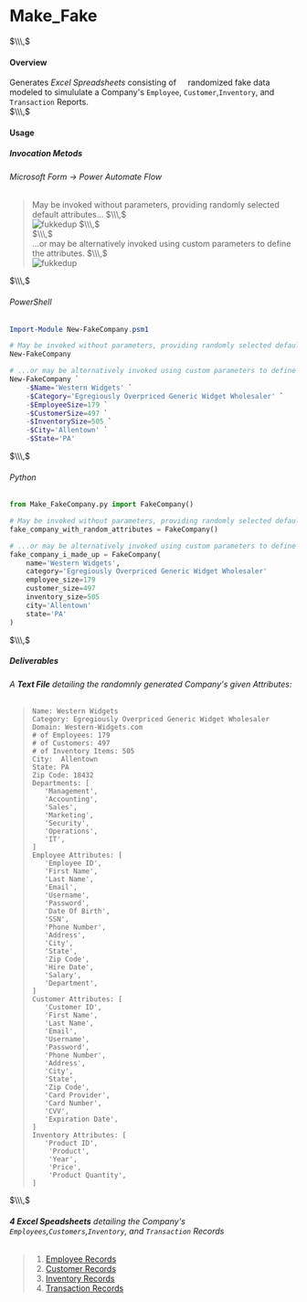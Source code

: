# Make_Fake  

$\\\,$   
#### Overview
Generates *Excel Spreadsheets* consisting of $\quad\text{randomized fake data} \quad$ modeled to simululate a Company's `Employee`, `Customer`,`Inventory`, and `Transaction` Reports.  
$\\\,$   
#### Usage     
##### Invocation Metods
###### Microsoft Form $\longrightarrow$ Power Automate Flow
> May be invoked without parameters, providing randomly selected default attributes...
> $\\\,$   
> ![fukkedup](./images/Make_Fake_Form_Without_Params.jpg)
> $\\\,$   
> $\\\,$   
> ...or may be alternatively invoked using custom parameters to define the attributes.
> $\\\,$   
> ![fukkedup](./images/Make_Fake_Form_With_Params.jpg)

$\\\,$      
###### PowerShell
```powershell
Import-Module New-FakeCompany.psm1

# May be invoked without parameters, providing randomly selected default attributes...
New-FakeCompany

# ...or may be alternatively invoked using custom parameters to define the attributes.
New-FakeCompany `
    -$Name='Western Widgets' `
    -$Category='Egregiously Overpriced Generic Widget Wholesaler' `
    -$EmployeeSize=179 `
    -$CustomerSize=497 `
    -$InventorySize=505 `
    -$City='Allentown' `
    -$State='PA'
``` 

$\\\,$   

###### Python 
   
```python
from Make_FakeCompany.py import FakeCompany()

# May be invoked without parameters, providing randomly selected default attributes...
fake_company_with_random_attributes = FakeCompany()

# ...or may be alternatively invoked using custom parameters to define the attributes.
fake_company_i_made_up = FakeCompany(
    name='Western Widgets',
    category='Egregiously Overpriced Generic Widget Wholesaler'
    employee_size=179
    customer_size=497
    inventory_size=505
    city='Allentown'
    state='PA'
)
```
$\\\,$
##### Deliverables
###### A **Text File** detailing the randomnly generated Company's given $Attributes$:
> ```
> Name: Western Widgets
> Category: Egregiously Overpriced Generic Widget Wholesaler
> Domain: Western-Widgets.com
> # of Employees: 179
> # of Customers: 497
> # of Inventory Items: 505
> City:  Allentown
> State: PA
> Zip Code: 18432
> Departments: [
>    'Management', 
>    'Accounting', 
>    'Sales', 
>    'Marketing', 
>    'Security', 
>    'Operations', 
>    'IT', 
> ]
> Employee Attributes: [
>    'Employee ID', 
>    'First Name', 
>    'Last Name', 
>    'Email', 
>    'Username', 
>    'Password', 
>    'Date Of Birth', 
>    'SSN', 
>    'Phone Number', 
>    'Address', 
>    'City', 
>    'State', 
>    'Zip Code', 
>    'Hire Date', 
>    'Salary', 
>    'Department', 
> ]
> Customer Attributes: [
>    'Customer ID', 
>    'First Name', 
>    'Last Name', 
>    'Email', 
>    'Username', 
>    'Password', 
>    'Phone Number', 
>    'Address', 
>    'City', 
>    'State', 
>    'Zip Code', 
>    'Card Provider', 
>    'Card Number', 
>    'CVV', 
>    'Expiration Date', 
> ]
> Inventory Attributes: [
>    'Product ID', 
>     'Product', 
>     'Year', 
>     'Price', 
>     'Product Quantity', 
> ]
>```

$\\\,$
###### **4 Excel Speadsheets** detailing the Company's `Employees`,`Customers`,`Inventory`, and `Transaction` $Records$
> 1. [Employee Records](powershell/to_excel/Western%20Widgets%20-%20Egregiously%20Overpriced%20Generic%20Widget%20Wholesaler%C2%A0%20-%20Employees.xlsx)
> 2. [Customer Records](powershell/to_excel/Western%20Widgets%20-%20Egregiously%20Overpriced%20Generic%20Widget%20Wholesaler%C2%A0%20-%20Customers.xlsx)
> 3. [Inventory Records](powershell/to_excel/Western%20Widgets%20-%20Egregiously%20Overpriced%20Generic%20Widget%20Wholesaler%C2%A0%20-%20Inventory.xlsx)
> 4. [Transaction Records](powershell/to_excel/Western%20Widgets%20-%20Egregiously%20Overpriced%20Generic%20Widget%20Wholesaler%C2%A0%20-%20Transactions.xlsx)

